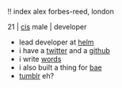 !! index
alex forbes-reed, london

21 | <a href="http://i.imgur.com/vncZ8J3.gif" class="hidden">cis</a> male | developer

* lead developer at [helm](https://helm.global/ "sup")
* i have a [twitter](https://twitter.com/0xdeafcafe "tweet") and a [github](https://github.com/0xdeafcafe "commit")
* i write [words](/blog "word")
* i also built a thing for [bae](https://baelor.io/ "baelor swift")
* [tumblr](http://i.imgur.com/EE3bA7I.gif "sick") eh?
